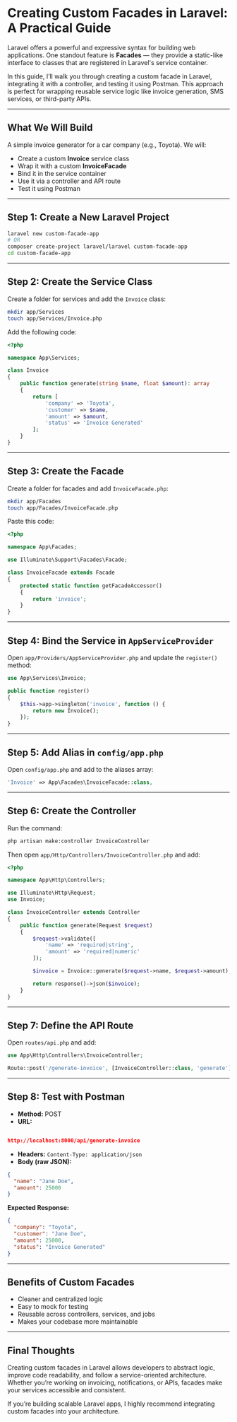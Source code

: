 # Creating Custom Facades in Laravel: A Practical Guide

Laravel offers a powerful and expressive syntax for building web applications. One standout feature is **Facades** — they provide a static-like interface to classes that are registered in Laravel's service container.

In this guide, I’ll walk you through creating a custom facade in Laravel, integrating it with a controller, and testing it using Postman. This approach is perfect for wrapping reusable service logic like invoice generation, SMS services, or third-party APIs.

---

## What We Will Build

A simple invoice generator for a car company (e.g., Toyota). We will:

* Create a custom **Invoice** service class
* Wrap it with a custom **InvoiceFacade**
* Bind it in the service container
* Use it via a controller and API route
* Test it using Postman

---

## Step 1: Create a New Laravel Project

```bash
laravel new custom-facade-app
# OR
composer create-project laravel/laravel custom-facade-app
cd custom-facade-app
```

---

## Step 2: Create the Service Class

Create a folder for services and add the `Invoice` class:

```bash
mkdir app/Services
touch app/Services/Invoice.php
```

Add the following code:

```php
<?php

namespace App\Services;

class Invoice
{
    public function generate(string $name, float $amount): array
    {
        return [
            'company' => 'Toyota',
            'customer' => $name,
            'amount' => $amount,
            'status' => 'Invoice Generated'
        ];
    }
}
```

---

## Step 3: Create the Facade

Create a folder for facades and add `InvoiceFacade.php`:

```bash
mkdir app/Facades
touch app/Facades/InvoiceFacade.php
```

Paste this code:

```php
<?php

namespace App\Facades;

use Illuminate\Support\Facades\Facade;

class InvoiceFacade extends Facade
{
    protected static function getFacadeAccessor()
    {
        return 'invoice';
    }
}
```

---

## Step 4: Bind the Service in `AppServiceProvider`

Open `app/Providers/AppServiceProvider.php` and update the `register()` method:

```php
use App\Services\Invoice;

public function register()
{
    $this->app->singleton('invoice', function () {
        return new Invoice();
    });
}
```

---

## Step 5: Add Alias in `config/app.php`

Open `config/app.php` and add to the aliases array:

```php
'Invoice' => App\Facades\InvoiceFacade::class,
```

---

## Step 6: Create the Controller

Run the command:

```bash
php artisan make:controller InvoiceController
```

Then open `app/Http/Controllers/InvoiceController.php` and add:

```php
<?php

namespace App\Http\Controllers;

use Illuminate\Http\Request;
use Invoice;

class InvoiceController extends Controller
{
    public function generate(Request $request)
    {
        $request->validate([
            'name' => 'required|string',
            'amount' => 'required|numeric'
        ]);

        $invoice = Invoice::generate($request->name, $request->amount);

        return response()->json($invoice);
    }
}
```

---

## Step 7: Define the API Route

Open `routes/api.php` and add:

```php
use App\Http\Controllers\InvoiceController;

Route::post('/generate-invoice', [InvoiceController::class, 'generate']);
```

---

## Step 8: Test with Postman

* **Method:** POST
* **URL:** 
```json

http://localhost:8000/api/generate-invoice

```
* **Headers:** `Content-Type: application/json`
* **Body (raw JSON):**

```json
{
  "name": "Jane Doe",
  "amount": 25000
}
```

**Expected Response:**

```json
{
  "company": "Toyota",
  "customer": "Jane Doe",
  "amount": 25000,
  "status": "Invoice Generated"
}
```

---

## Benefits of Custom Facades

* Cleaner and centralized logic
* Easy to mock for testing
* Reusable across controllers, services, and jobs
* Makes your codebase more maintainable

---

## Final Thoughts

Creating custom facades in Laravel allows developers to abstract logic, improve code readability, and follow a service-oriented architecture. Whether you’re working on invoicing, notifications, or APIs, facades make your services accessible and consistent.

If you’re building scalable Laravel apps, I highly recommend integrating custom facades into your architecture.

